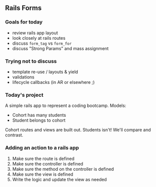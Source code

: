 ## Rails Forms

### Goals for today

* review rails app layout
* look closely at rails routes
* discuss `form_tag` vs `form_for`
* discuss "Strong Params" and mass assignment

### Trying not to discuss

* template re-use / layouts & yield
* validations
* lifecycle callbacks (in AR or elsewhere ;)

### Today's project

A simple rails app to represent a coding bootcamp. Models:

* Cohort  has many students
* Student belongs to cohort

Cohort routes and views are built out. Students isn't! We'll compare and contrast.

### Adding an action to a rails app

1. Make sure the route is defined
2. Make sure the controller is defined
3. Make sure the method on the controller is defined
4. Make sure the view is defined
5. Write the logic and update the view as needed
